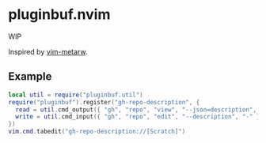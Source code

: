 # pluginbuf.nvim

WIP

Inspired by [vim-metarw](https://github.com/kana/vim-metarw).

## Example

```lua
local util = require("pluginbuf.util")
require("pluginbuf").register("gh-repo-description", {
  read = util.cmd_output({ "gh", "repo", "view", "--json=description", "--jq=.description" }),
  write = util.cmd_input({ "gh", "repo", "edit", "--description", "-" }),
})
vim.cmd.tabedit("gh-repo-description://[Scratch]")

```